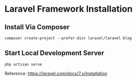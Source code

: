 # Laravel Framework Installation

## Install Via Composer

`composer create-project --prefer-dist laravel/laravel blog`

## Start Local Development Server

`php artisan serve`

Reference: https://laravel.com/docs/7.x/installation
